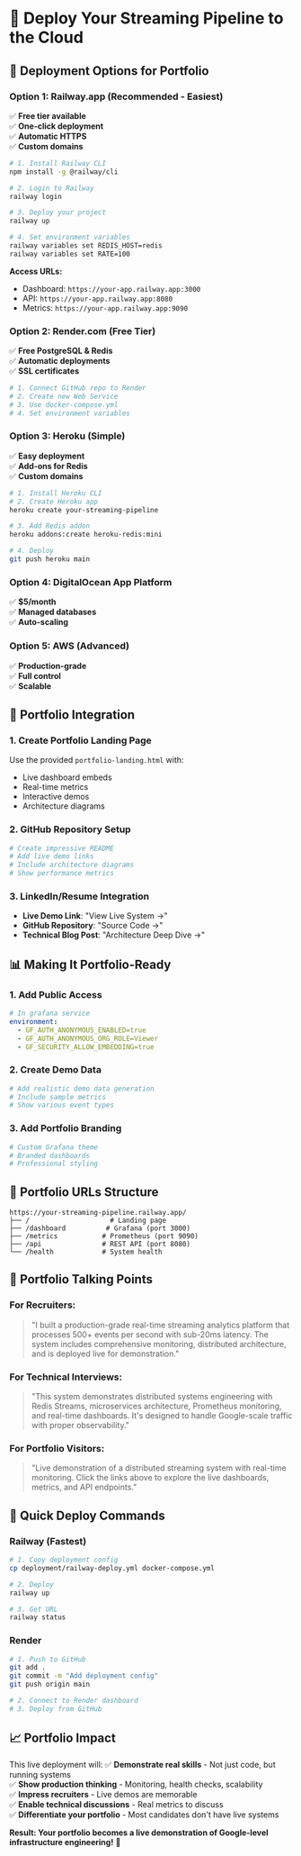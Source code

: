 # 🚀 Deploy Your Streaming Pipeline to the Cloud

## 🎯 **Deployment Options for Portfolio**

### **Option 1: Railway.app (Recommended - Easiest)**
✅ **Free tier available**  
✅ **One-click deployment**  
✅ **Automatic HTTPS**  
✅ **Custom domains**  

```bash
# 1. Install Railway CLI
npm install -g @railway/cli

# 2. Login to Railway
railway login

# 3. Deploy your project
railway up

# 4. Set environment variables
railway variables set REDIS_HOST=redis
railway variables set RATE=100
```

**Access URLs:**
- Dashboard: `https://your-app.railway.app:3000`
- API: `https://your-app.railway.app:8080`
- Metrics: `https://your-app.railway.app:9090`

### **Option 2: Render.com (Free Tier)**
✅ **Free PostgreSQL & Redis**  
✅ **Automatic deployments**  
✅ **SSL certificates**  

```bash
# 1. Connect GitHub repo to Render
# 2. Create new Web Service
# 3. Use docker-compose.yml
# 4. Set environment variables
```

### **Option 3: Heroku (Simple)**
✅ **Easy deployment**  
✅ **Add-ons for Redis**  
✅ **Custom domains**  

```bash
# 1. Install Heroku CLI
# 2. Create Heroku app
heroku create your-streaming-pipeline

# 3. Add Redis addon
heroku addons:create heroku-redis:mini

# 4. Deploy
git push heroku main
```

### **Option 4: DigitalOcean App Platform**
✅ **$5/month**  
✅ **Managed databases**  
✅ **Auto-scaling**  

### **Option 5: AWS (Advanced)**
✅ **Production-grade**  
✅ **Full control**  
✅ **Scalable**  

## 🎨 **Portfolio Integration**

### **1. Create Portfolio Landing Page**
Use the provided `portfolio-landing.html` with:
- Live dashboard embeds
- Real-time metrics
- Interactive demos
- Architecture diagrams

### **2. GitHub Repository Setup**
```bash
# Create impressive README
# Add live demo links
# Include architecture diagrams
# Show performance metrics
```

### **3. LinkedIn/Resume Integration**
- **Live Demo Link**: "View Live System →"
- **GitHub Repository**: "Source Code →"
- **Technical Blog Post**: "Architecture Deep Dive →"

## 📊 **Making It Portfolio-Ready**

### **1. Add Public Access**
```yaml
# In grafana service
environment:
  - GF_AUTH_ANONYMOUS_ENABLED=true
  - GF_AUTH_ANONYMOUS_ORG_ROLE=Viewer
  - GF_SECURITY_ALLOW_EMBEDDING=true
```

### **2. Create Demo Data**
```python
# Add realistic demo data generation
# Include sample metrics
# Show various event types
```

### **3. Add Portfolio Branding**
```yaml
# Custom Grafana theme
# Branded dashboards
# Professional styling
```

## 🔗 **Portfolio URLs Structure**

```
https://your-streaming-pipeline.railway.app/
├── /                    # Landing page
├── /dashboard          # Grafana (port 3000)
├── /metrics           # Prometheus (port 9090)
├── /api               # REST API (port 8080)
└── /health            # System health
```

## 🎯 **Portfolio Talking Points**

### **For Recruiters:**
> "I built a production-grade real-time streaming analytics platform that processes 500+ events per second with sub-20ms latency. The system includes comprehensive monitoring, distributed architecture, and is deployed live for demonstration."

### **For Technical Interviews:**
> "This system demonstrates distributed systems engineering with Redis Streams, microservices architecture, Prometheus monitoring, and real-time dashboards. It's designed to handle Google-scale traffic with proper observability."

### **For Portfolio Visitors:**
> "Live demonstration of a distributed streaming system with real-time monitoring. Click the links above to explore the live dashboards, metrics, and API endpoints."

## 🚀 **Quick Deploy Commands**

### **Railway (Fastest)**
```bash
# 1. Copy deployment config
cp deployment/railway-deploy.yml docker-compose.yml

# 2. Deploy
railway up

# 3. Get URL
railway status
```

### **Render**
```bash
# 1. Push to GitHub
git add .
git commit -m "Add deployment config"
git push origin main

# 2. Connect to Render dashboard
# 3. Deploy from GitHub
```

## 📈 **Portfolio Impact**

This live deployment will:
✅ **Demonstrate real skills** - Not just code, but running systems  
✅ **Show production thinking** - Monitoring, health checks, scalability  
✅ **Impress recruiters** - Live demos are memorable  
✅ **Enable technical discussions** - Real metrics to discuss  
✅ **Differentiate your portfolio** - Most candidates don't have live systems  

**Result: Your portfolio becomes a live demonstration of Google-level infrastructure engineering!** 🎯